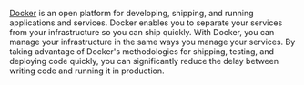 [Docker] is an open platform for developing, shipping, and running applications and services. Docker enables you to separate your services from your infrastructure so you can ship quickly. With Docker, you can manage your infrastructure in the same ways you manage your services. By taking advantage of Docker's methodologies for shipping, testing, and deploying code quickly, you can significantly reduce the delay between writing code and running it in production.

[docker]: https://docker.com
